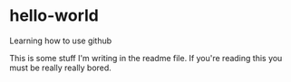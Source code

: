 # hello-world
Learning how to use github

This is some stuff I'm writing in the readme file. If you're reading this you must be really really bored. 
